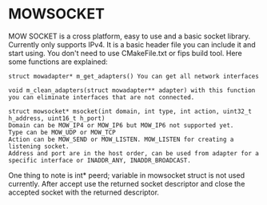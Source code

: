 # MOWSOCKET
MOW SOCKET is a cross platform, easy to use and a basic socket library. Currently only supports IPv4. It is a basic header file you can
include it and start using. You don't need to use CMakeFile.txt or fips build tool.
Here some functions are explained:
	
	struct mowadapter* m_get_adapters() You can get all network interfaces
	
	void m_clean_adapters(struct mowadapter** adapter) with this function you can eliminate interfaces that are not connected.
	
	struct mowsocket* msocket(int domain, int type, int action, uint32_t h_address, uint16_t h_port)
	Domain can be MOW_IP4 or MOW_IP6 but MOW_IP6 not supported yet.
	Type can be MOW_UDP or MOW_TCP
	Action can be MOW_SEND or MOW_LISTEN. MOW_LISTEN for creating a listening socket.
	Address and port are in the host order, can be used from adapter for a specific interface or INADDR_ANY, INADDR_BROADCAST.
   
One thing to note is int* peerd; variable in mowsocket struct is not used currently. After accept use the returned socket descriptor and
close the accepted socket with the returned descriptor.
